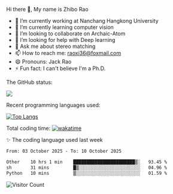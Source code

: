 Hi there 👋, My name is Zhibo Rao
- 🔭 I’m currently working at Nanchang Hangkong University
- 🌱 I’m currently learning computer vision
- 👯 I’m looking to collaborate on Archaic-Atom
- 🤔 I’m looking for help with Deep learning
- 💬 Ask me about stereo matching
- 📫 How to reach me: raoxi36@foxmail.com
- 😄 Pronouns: Jack Rao
- ⚡ Fun fact: I can't believe I'm a Ph.D.

The GitHub status:

![](https://github-readme-stats.vercel.app/api?username=ZhiboRao)

Recent programming languages used:

[![Top Langs](https://github-readme-stats.vercel.app/api/top-langs/?username=ZhiboRao&layout=compact)](https://github.com/anuraghazra/github-readme-stats)

Total coding time: [![wakatime](https://wakatime.com/badge/user/51ec5ec7-4742-4243-9eea-732ade32c0b7.svg)](https://wakatime.com/@51ec5ec7-4742-4243-9eea-732ade32c0b7)

✨ The coding language used last week 
<!--START_SECTION:waka-->

```txt
From: 03 October 2025 - To: 10 October 2025

Other    10 hrs 1 min    ███████████████████████▒░   93.45 %
sh       31 mins         █▒░░░░░░░░░░░░░░░░░░░░░░░   04.96 %
Python   10 mins         ▒░░░░░░░░░░░░░░░░░░░░░░░░   01.59 %
```

<!--END_SECTION:waka-->

![Visitor Count](https://profile-counter.glitch.me/Raohaocheng/count.svg)
